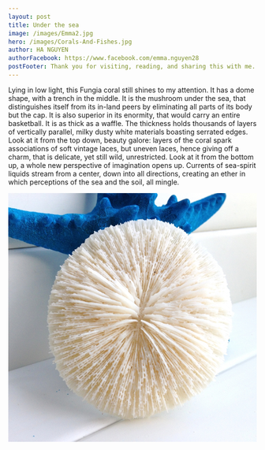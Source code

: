 ```yaml
---
layout: post
title: Under the sea
image: /images/Emma2.jpg
hero: /images/Corals-And-Fishes.jpg
author: HA NGUYEN
authorFacebook: https://www.facebook.com/emma.nguyen28
postFooter: Thank you for visiting, reading, and sharing this with me. 
---
```

Lying in low light, this Fungia coral still shines to my attention. It has a dome shape, with a trench in the middle. It is the mushroom under the sea, that distinguishes itself from its in-land peers by eliminating all parts of its body but the cap. It is also superior in its enormity, that would carry an entire basketball. It is as thick as a waffle. The thickness holds thousands of layers of vertically parallel, milky dusty white materials boasting serrated edges. Look at it from the top down, beauty galore: layers of the coral spark associations of soft vintage laces, but uneven laces, hence giving off a charm, that is delicate, yet still wild, unrestricted. Look at it from the bottom up, a whole new perspective of imagination opens up. Currents of sea-spirit liquids stream from a center, down into all directions, creating an ether in which perceptions of the sea and the soil, all mingle.

<img src="/images/object.jpg" alt="fungia coral">
